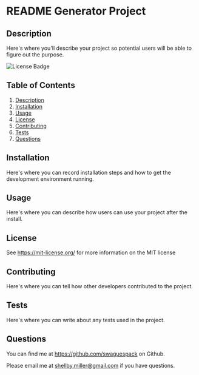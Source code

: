 # README Generator Project 
  

  ## Description
  

  Here's where you'll describe your project so potential users will be able to figure out the purpose.
 

  ![License Badge](https://shields.io/badge/license-MIT-green)
  

  ## Table of Contents
1. [Description](#description)
2. [Installation](#installation)
3. [Usage](#usage)
4. [License](#license)
5. [Contributing](#contributing)
6. [Tests](#tests)
7. [Questions](#questions)

  

  ## Installation
  

  Here's where you can record installation steps and how to get the development environment running.
  

  ## Usage
  

  Here's where you can describe how users can use your project after the install. 
  

  ## License
See https://mit-license.org/ for more information on the MIT license

  

  ## Contributing
  

  Here's where you can tell how other developers contributed to the project.
  

  ## Tests
  

  Here's where you can write about any tests used in the project.
  

  ## Questions
  

  You can find me at https://github.com/swaguespack on Github.
  

  Please email me at shellby.miller@gmail.com if you have questions.
  



